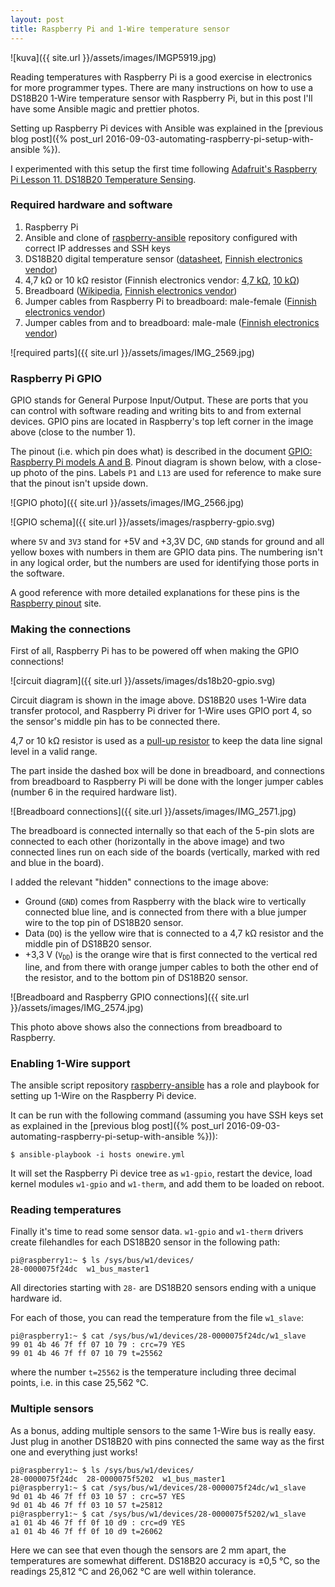 ```yaml
---
layout: post
title: Raspberry Pi and 1-Wire temperature sensor
---
```


![kuva]({{ site.url }}/assets/images/IMGP5919.jpg)

Reading temperatures with Raspberry Pi is a good exercise in electronics for
more programmer types. There are many instructions on how to use a DS18B20
1-Wire temperature sensor with Raspberry Pi, but in this post I'll have some Ansible
magic and prettier photos.

Setting up Raspberry Pi devices with Ansible was explained in the
[previous blog post]({% post_url 2016-09-03-automating-raspberry-pi-setup-with-ansible %}).

I experimented with this setup the first time following
[Adafruit's Raspberry Pi Lesson 11. DS18B20 Temperature Sensing](https://cdn-learn.adafruit.com/downloads/pdf/adafruits-raspberry-pi-lesson-11-ds18b20-temperature-sensing.pdf).


### Required hardware and software

1.  Raspberry Pi
2.  Ansible and clone of [raspberry-ansible](https://github.com/rhietala/raspberry-ansible) 
    repository configured with correct IP addresses and SSH keys
3.  DS18B20 digital temperature sensor
    ([datasheet](https://datasheets.maximintegrated.com/en/ds/DS18B20.pdf),
    [Finnish electronics vendor](http://www.partco.biz/verkkokauppa/product_info.php?products_id=16051))
4.  4,7 k&Omega; or 10 k&Omega; resistor (Finnish electronics vendor:
    [4,7 k&Omega;](http://www.partco.biz/verkkokauppa/product_info.php?cPath=2075_12_1025_1329_1348&products_id=12534), 
    [10 k&Omega;](http://www.partco.biz/verkkokauppa/product_info.php?cPath=2075_12_1025_1329_1348&products_id=12552))
5.  Breadboard ([Wikipedia](https://en.wikipedia.org/wiki/Breadboard),
    [Finnish electronics vendor](http://www.partco.biz/verkkokauppa/product_info.php?products_id=15769))
6.  Jumper cables from Raspberry Pi to breadboard: male-female
    ([Finnish electronics vendor](http://www.partco.biz/verkkokauppa/product_info.php?cPath=1174_2191&products_id=17332))
7.  Jumper cables from and to breadboard: male-male
    ([Finnish electronics vendor](http://www.partco.biz/verkkokauppa/product_info.php?cPath=1174_2191&products_id=3225))

![required parts]({{ site.url }}/assets/images/IMG_2569.jpg)


### Raspberry Pi GPIO

GPIO stands for General Purpose Input/Output. These are ports that you can control
with software reading and writing bits to and from external devices. GPIO pins are
located in Raspberry's top left corner in the image above (close to the number 1).

The pinout (i.e. which pin does what) is described in the document
[GPIO: Raspberry Pi models A and B](https://www.raspberrypi.org/documentation/usage/gpio/).
Pinout diagram is shown below, with a close-up photo of the pins. Labels `P1` and
`L13` are used for reference to make sure that the pinout isn't upside down.

![GPIO photo]({{ site.url }}/assets/images/IMG_2566.jpg)

![GPIO schema]({{ site.url }}/assets/images/raspberry-gpio.svg)

where `5V` and `3V3` stand for +5V and +3,3V DC, `GND` stands for ground and all
yellow boxes with numbers in them are GPIO data pins. The numbering isn't in any
logical order, but the numbers are used for identifying those ports in the software.

A good reference with more detailed explanations for these pins is the
[Raspberry pinout](http://pinout.xyz/) site.


### Making the connections

First of all, Raspberry Pi has to be powered off when making the GPIO connections!

![circuit diagram]({{ site.url }}/assets/images/ds18b20-gpio.svg)

Circuit diagram is shown in the image above. DS18B20 uses 1-Wire data transfer
protocol, and Raspberry Pi driver for 1-Wire uses GPIO port 4, so the sensor's
middle pin has to be connected there.

4,7 or 10 k&Omega; resistor is used as a
[pull-up resistor](https://en.wikipedia.org/wiki/Pull-up_resistor) to keep the
data line signal level in a valid range.

The part inside the dashed box will be done in breadboard, and connections
from breadboard to Raspberry Pi will be done with the longer jumper cables
(number 6 in the required hardware list).

![Breadboard connections]({{ site.url }}/assets/images/IMG_2571.jpg)

The breadboard is connected internally so that each of the 5-pin slots are connected
to each other (horizontally in the above image) and two connected lines run on each
side of the boards (vertically, marked with red and blue in the board).

I added the relevant "hidden" connections to the image above:

*   Ground (`GND`) comes from Raspberry with the black wire to vertically connected
    blue line, and is connected from there with a blue jumper wire to the top
    pin of DS18B20 sensor.
*   Data (`DQ`) is the yellow wire that is connected to a 4,7 k&Omega; resistor and the 
    middle pin of DS18B20 sensor.
*   +3,3 V (<code>V<sub>DD</sub></code>) is the orange wire that is first connected
    to the vertical red line, and from there with orange jumper cables to both
    the other end of the resistor, and to the bottom pin of DS18B20 sensor.

![Breadboard and Raspberry GPIO connections]({{ site.url }}/assets/images/IMG_2574.jpg)

This photo above shows also the connections from breadboard to Raspberry.

### Enabling 1-Wire support

The ansible script repository
[raspberry-ansible](https://github.com/rhietala/raspberry-ansible) has a role and
playbook for setting up 1-Wire on the Raspberry Pi device.

It can be run with the following command (assuming you have SSH keys set as
explained in the
[previous blog post]({% post_url 2016-09-03-automating-raspberry-pi-setup-with-ansible %})):

    $ ansible-playbook -i hosts onewire.yml

It will set the Raspberry Pi device tree as `w1-gpio`, restart the device, load
kernel modules `w1-gpio` and `w1-therm`, and add them to be loaded on reboot.

### Reading temperatures

Finally it's time to read some sensor data. `w1-gpio` and `w1-therm` drivers create
filehandles for each DS18B20 sensor in the following path:

    pi@raspberry1:~ $ ls /sys/bus/w1/devices/
    28-0000075f24dc  w1_bus_master1

All directories starting with `28-` are DS18B20 sensors ending with a unique
hardware id.

For each of those, you can read the temperature from the file `w1_slave`:

    pi@raspberry1:~ $ cat /sys/bus/w1/devices/28-0000075f24dc/w1_slave
    99 01 4b 46 7f ff 07 10 79 : crc=79 YES
    99 01 4b 46 7f ff 07 10 79 t=25562

where the number `t=25562` is the temperature including three decimal points,
i.e. in this case 25,562 &deg;C.

### Multiple sensors

As a bonus, adding multiple sensors to the same 1-Wire bus is really easy.
Just plug in another DS18B20 with pins connected the same way as the first one
and everything just works!

    pi@raspberry1:~ $ ls /sys/bus/w1/devices/
    28-0000075f24dc  28-0000075f5202  w1_bus_master1
    pi@raspberry1:~ $ cat /sys/bus/w1/devices/28-0000075f24dc/w1_slave
    9d 01 4b 46 7f ff 03 10 57 : crc=57 YES
    9d 01 4b 46 7f ff 03 10 57 t=25812
    pi@raspberry1:~ $ cat /sys/bus/w1/devices/28-0000075f5202/w1_slave
    a1 01 4b 46 7f ff 0f 10 d9 : crc=d9 YES
    a1 01 4b 46 7f ff 0f 10 d9 t=26062

Here we can see that even though the sensors are 2 mm apart, the temperatures are
somewhat different. DS18B20 accuracy is &plusmn;0,5 &deg;C, so the readings
25,812 &deg;C and 26,062 &deg;C are well within tolerance.

